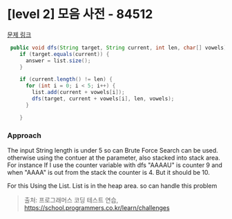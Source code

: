 # [level 2] 모음 사전 - 84512 

[문제 링크](https://school.programmers.co.kr/learn/courses/30/lessons/84512) 

``` java
 public void dfs(String target, String current, int len, char[] vowels) {
    if (target.equals(current)) {
      answer = list.size();
    }

    if (current.length() != len) {
      for (int i = 0; i < 5; i++) {
        list.add(current + vowels[i]);
        dfs(target, current + vowels[i], len, vowels);
      }

    }
```
### Approach
The input String length is under 5 so can Brute Force Search can be used.
otherwise using the contuer at the parameter, also stacked into stack area.
For instance If I use the counter variable with dfs "AAAAU" is counter 9 and when "AAAA" is out from the stack
the counter is 4. But it should be 10.

For this Using the List. List is in the heap area. so can handle this problem

> 출처: 프로그래머스 코딩 테스트 연습, https://school.programmers.co.kr/learn/challenges
